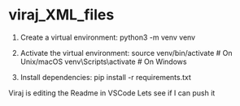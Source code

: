 # viraj_XML_files

1. Create a virtual environment:
   python3 -m venv venv

2. Activate the virtual environment:
   source venv/bin/activate  # On Unix/macOS
   venv\Scripts\activate     # On Windows

3. Install dependencies:
   pip install -r requirements.txt

Viraj is editing the Readme in VSCode 
Lets see if I can push it 

